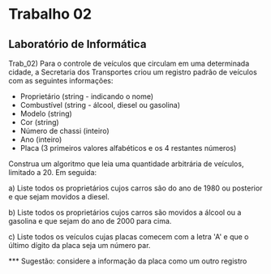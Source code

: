 # Trabalho 02
## Laboratório de Informática

Trab_02) Para o controle de veículos que circulam em uma determinada cidade, a Secretaria dos Transportes criou um registro padrão de veículos com as seguintes informações:

+ Proprietário (string - indicando o nome) 
+ Combustível (string - álcool, diesel ou gasolina) 
+ Modelo (string) 
+ Cor (string) 
+ Número de chassi (inteiro) 
+ Ano (inteiro) 
+ Placa (3 primeiros valores alfabéticos e os 4 restantes números)

Construa um algoritmo que leia uma quantidade arbitrária de veículos, limitado a 20. Em seguida:

a) Liste todos os proprietários cujos carros são do ano de 1980 ou posterior e que sejam movidos a diesel.

b) Liste todos os proprietários cujos carros são movidos a álcool ou a gasolina e que sejam do ano de 2000 para cima.

c) Liste todos os veículos cujas placas comecem com a letra 'A' e que o último dígito da placa seja um número par.

*** Sugestão: considere a informação da placa como um outro registro
